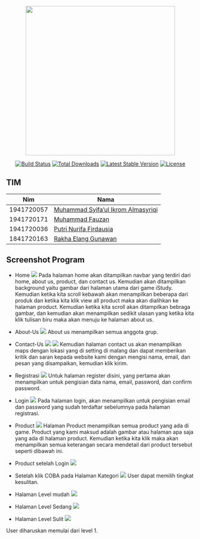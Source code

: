 <p align="center"><a href="https://laravel.com" target="_blank"><img src="https://raw.githubusercontent.com/laravel/art/master/logo-lockup/5%20SVG/2%20CMYK/1%20Full%20Color/laravel-logolockup-cmyk-red.svg" width="400"></a></p>

<p align="center">
<a href="https://travis-ci.org/laravel/framework"><img src="https://travis-ci.org/laravel/framework.svg" alt="Build Status"></a>
<a href="https://packagist.org/packages/laravel/framework"><img src="https://img.shields.io/packagist/dt/laravel/framework" alt="Total Downloads"></a>
<a href="https://packagist.org/packages/laravel/framework"><img src="https://img.shields.io/packagist/v/laravel/framework" alt="Latest Stable Version"></a>
<a href="https://packagist.org/packages/laravel/framework"><img src="https://img.shields.io/packagist/l/laravel/framework" alt="License"></a>
</p>

## TIM
|Nim	    |Nama				                |
|-----------|-----------------------------------|
|1941720057 |[Muhammad Syifa’ul Ikrom Almasyriqi](https://github.com/Almasyriqi) |
|1941720171 |[Muhammad Fauzan](https://github.com/fauzanmuh) |
|1941720036 |[Putri Nurifa Firdausia](https://github.com/putrinurifa) |
|1841720163 |[Rakha Elang Gunawan](https://github.com/rakhaegg) |

## Screenshot Program

- Home
![](https://github.com/Almasyriqi/project1_web_game/raw/master/screenshot/home1.PNG)
Pada halaman home akan ditampilkan navbar yang terdiri dari home, about us, product, dan contact us. Kemudian akan ditampilkan background yaitu gambar dari halaman utama dari game iStudy.  
Kemudian ketika kita scroll kebawah akan menampilkan beberapa dari produk dan ketika kita klik view all product maka akan dialihkan ke halaman product.
Kemudian ketika kita scroll akan ditampilkan bebraga gambar, dan kemudian akan menampilkan sedikit ulasan yang ketika kita klik tulisan biru maka akan menuju ke halaman about us.

- About-Us
![](https://github.com/Almasyriqi/project1_web_game/raw/master/screenshot/about1.PNG)
About us menampilkan semua anggota grup.

- Contact-Us
![](https://github.com/Almasyriqi/project1_web_game/raw/master/screenshot/contact1.PNG)
![](https://github.com/Almasyriqi/project1_web_game/raw/master/screenshot/contact2.PNG)
Kemudian halaman contact us akan menampilkan maps dengan lokasi yang di setting di malang dan dapat memberikan kritik dan saran kepada website kami dengan mengisi nama, email, dan pesan yang disampaikan, kemudian klik kirim. 

- Registrasi
![](https://github.com/Almasyriqi/project1_web_game/raw/master/screenshot/register.PNG)
Untuk halaman register disini, yang pertama akan menampilkan untuk pengisian data nama, email, password, dan confirm password.

- Login
![](https://github.com/Almasyriqi/project1_web_game/raw/master/screenshot/login.PNG)
Pada halaman login, akan menampilkan untuk pengisian email dan password yang sudah terdaftar sebelumnya pada halaman registrasi. 

- Product
![](https://github.com/Almasyriqi/project1_web_game/raw/master/screenshot/product.PNG)
Halaman Product menampilkan semua product yang ada di game. Product yang kami maksud adalah gambar atau halaman apa saja yang ada di halaman product. Kemudian ketika kita klik maka akan menampilkan semua keterangan secara mendetail dari product tersebut seperti dibawah ini.

- Product setelah Login
![](https://github.com/Almasyriqi/project1_web_game/raw/master/screenshot/productlog.PNG)

- Setelah klik COBA pada Halaman Kategori
![](https://github.com/Almasyriqi/project1_web_game/raw/master/screenshot/kategori.PNG)
User dapat memilih tingkat kesulitan.

- Halaman Level mudah
![](https://github.com/Almasyriqi/project1_web_game/raw/master/screenshot/easy.PNG)

- Halaman Level Sedang
![](https://github.com/Almasyriqi/project1_web_game/raw/master/screenshot/sedang.PNG)

- Halaman Level Sulit
![](https://github.com/Almasyriqi/project1_web_game/raw/master/screenshot/sulit.PNG)

User diharuskan memulai dari level 1.